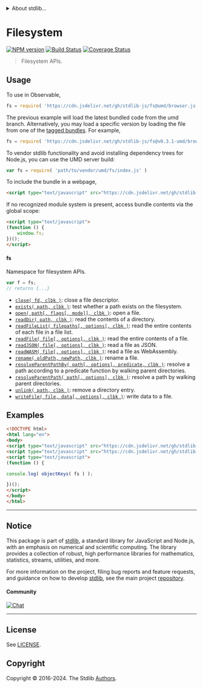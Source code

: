 <!--

@license Apache-2.0

Copyright (c) 2018 The Stdlib Authors.

Licensed under the Apache License, Version 2.0 (the "License");
you may not use this file except in compliance with the License.
You may obtain a copy of the License at

   http://www.apache.org/licenses/LICENSE-2.0

Unless required by applicable law or agreed to in writing, software
distributed under the License is distributed on an "AS IS" BASIS,
WITHOUT WARRANTIES OR CONDITIONS OF ANY KIND, either express or implied.
See the License for the specific language governing permissions and
limitations under the License.

-->


<details>
  <summary>
    About stdlib...
  </summary>
  <p>We believe in a future in which the web is a preferred environment for numerical computation. To help realize this future, we've built stdlib. stdlib is a standard library, with an emphasis on numerical and scientific computation, written in JavaScript (and C) for execution in browsers and in Node.js.</p>
  <p>The library is fully decomposable, being architected in such a way that you can swap out and mix and match APIs and functionality to cater to your exact preferences and use cases.</p>
  <p>When you use stdlib, you can be absolutely certain that you are using the most thorough, rigorous, well-written, studied, documented, tested, measured, and high-quality code out there.</p>
  <p>To join us in bringing numerical computing to the web, get started by checking us out on <a href="https://github.com/stdlib-js/stdlib">GitHub</a>, and please consider <a href="https://opencollective.com/stdlib">financially supporting stdlib</a>. We greatly appreciate your continued support!</p>
</details>

# Filesystem

[![NPM version][npm-image]][npm-url] [![Build Status][test-image]][test-url] [![Coverage Status][coverage-image]][coverage-url] <!-- [![dependencies][dependencies-image]][dependencies-url] -->

> Filesystem APIs.



<section class="usage">

## Usage

To use in Observable,

```javascript
fs = require( 'https://cdn.jsdelivr.net/gh/stdlib-js/fs@umd/browser.js' )
```
The previous example will load the latest bundled code from the umd branch. Alternatively, you may load a specific version by loading the file from one of the [tagged bundles](https://github.com/stdlib-js/fs/tags). For example,

```javascript
fs = require( 'https://cdn.jsdelivr.net/gh/stdlib-js/fs@v0.3.1-umd/browser.js' )
```

To vendor stdlib functionality and avoid installing dependency trees for Node.js, you can use the UMD server build:

```javascript
var fs = require( 'path/to/vendor/umd/fs/index.js' )
```

To include the bundle in a webpage,

```html
<script type="text/javascript" src="https://cdn.jsdelivr.net/gh/stdlib-js/fs@umd/browser.js"></script>
```

If no recognized module system is present, access bundle contents via the global scope:

```html
<script type="text/javascript">
(function () {
    window.fs;
})();
</script>
```

#### fs

Namespace for filesystem APIs.

```javascript
var f = fs;
// returns {...}
```

<!-- <toc pattern="*"> -->

<div class="namespace-toc">

-   <span class="signature">[`close( fd, clbk )`][@stdlib/fs/close]</span><span class="delimiter">: </span><span class="description">close a file descriptor.</span>
-   <span class="signature">[`exists( path, clbk )`][@stdlib/fs/exists]</span><span class="delimiter">: </span><span class="description">test whether a path exists on the filesystem.</span>
-   <span class="signature">[`open( path[, flags[, mode]], clbk )`][@stdlib/fs/open]</span><span class="delimiter">: </span><span class="description">open a file.</span>
-   <span class="signature">[`readDir( path, clbk )`][@stdlib/fs/read-dir]</span><span class="delimiter">: </span><span class="description">read the contents of a directory.</span>
-   <span class="signature">[`readFileList( filepaths[, options], clbk )`][@stdlib/fs/read-file-list]</span><span class="delimiter">: </span><span class="description">read the entire contents of each file in a file list.</span>
-   <span class="signature">[`readFile( file[, options], clbk )`][@stdlib/fs/read-file]</span><span class="delimiter">: </span><span class="description">read the entire contents of a file.</span>
-   <span class="signature">[`readJSON( file[, options], clbk )`][@stdlib/fs/read-json]</span><span class="delimiter">: </span><span class="description">read a file as JSON.</span>
-   <span class="signature">[`readWASM( file[, options], clbk )`][@stdlib/fs/read-wasm]</span><span class="delimiter">: </span><span class="description">read a file as WebAssembly.</span>
-   <span class="signature">[`rename( oldPath, newPath, clbk )`][@stdlib/fs/rename]</span><span class="delimiter">: </span><span class="description">rename a file.</span>
-   <span class="signature">[`resolveParentPathBy( path[, options], predicate, clbk )`][@stdlib/fs/resolve-parent-path-by]</span><span class="delimiter">: </span><span class="description">resolve a path according to a predicate function by walking parent directories.</span>
-   <span class="signature">[`resolveParentPath( path[, options], clbk )`][@stdlib/fs/resolve-parent-path]</span><span class="delimiter">: </span><span class="description">resolve a path by walking parent directories.</span>
-   <span class="signature">[`unlink( path, clbk )`][@stdlib/fs/unlink]</span><span class="delimiter">: </span><span class="description">remove a directory entry.</span>
-   <span class="signature">[`writeFile( file, data[, options], clbk )`][@stdlib/fs/write-file]</span><span class="delimiter">: </span><span class="description">write data to a file.</span>

</div>

<!-- </toc> -->

</section>

<!-- /.usage -->

<section class="examples">

## Examples

<!-- TODO: better examples -->

<!-- eslint no-undef: "error" -->

```html
<!DOCTYPE html>
<html lang="en">
<body>
<script type="text/javascript" src="https://cdn.jsdelivr.net/gh/stdlib-js/utils/keys@umd/browser.js"></script>
<script type="text/javascript" src="https://cdn.jsdelivr.net/gh/stdlib-js/fs@umd/browser.js"></script>
<script type="text/javascript">
(function () {

console.log( objectKeys( fs ) );

})();
</script>
</body>
</html>
```

</section>

<!-- /.examples -->

<!-- Section for related `stdlib` packages. Do not manually edit this section, as it is automatically populated. -->

<section class="related">

</section>

<!-- /.related -->

<!-- Section for all links. Make sure to keep an empty line after the `section` element and another before the `/section` close. -->


<section class="main-repo" >

* * *

## Notice

This package is part of [stdlib][stdlib], a standard library for JavaScript and Node.js, with an emphasis on numerical and scientific computing. The library provides a collection of robust, high performance libraries for mathematics, statistics, streams, utilities, and more.

For more information on the project, filing bug reports and feature requests, and guidance on how to develop [stdlib][stdlib], see the main project [repository][stdlib].

#### Community

[![Chat][chat-image]][chat-url]

---

## License

See [LICENSE][stdlib-license].


## Copyright

Copyright &copy; 2016-2024. The Stdlib [Authors][stdlib-authors].

</section>

<!-- /.stdlib -->

<!-- Section for all links. Make sure to keep an empty line after the `section` element and another before the `/section` close. -->

<section class="links">

[npm-image]: http://img.shields.io/npm/v/@stdlib/fs.svg
[npm-url]: https://npmjs.org/package/@stdlib/fs

[test-image]: https://github.com/stdlib-js/fs/actions/workflows/test.yml/badge.svg?branch=v0.3.1
[test-url]: https://github.com/stdlib-js/fs/actions/workflows/test.yml?query=branch:v0.3.1

[coverage-image]: https://img.shields.io/codecov/c/github/stdlib-js/fs/main.svg
[coverage-url]: https://codecov.io/github/stdlib-js/fs?branch=main

<!--

[dependencies-image]: https://img.shields.io/david/stdlib-js/fs.svg
[dependencies-url]: https://david-dm.org/stdlib-js/fs/main

-->

[chat-image]: https://img.shields.io/gitter/room/stdlib-js/stdlib.svg
[chat-url]: https://app.gitter.im/#/room/#stdlib-js_stdlib:gitter.im

[stdlib]: https://github.com/stdlib-js/stdlib

[stdlib-authors]: https://github.com/stdlib-js/stdlib/graphs/contributors

[umd]: https://github.com/umdjs/umd
[es-module]: https://developer.mozilla.org/en-US/docs/Web/JavaScript/Guide/Modules

[deno-url]: https://github.com/stdlib-js/fs/tree/deno
[deno-readme]: https://github.com/stdlib-js/fs/blob/deno/README.md
[umd-url]: https://github.com/stdlib-js/fs/tree/umd
[umd-readme]: https://github.com/stdlib-js/fs/blob/umd/README.md
[esm-url]: https://github.com/stdlib-js/fs/tree/esm
[esm-readme]: https://github.com/stdlib-js/fs/blob/esm/README.md
[branches-url]: https://github.com/stdlib-js/fs/blob/main/branches.md

[stdlib-license]: https://raw.githubusercontent.com/stdlib-js/fs/main/LICENSE

<!-- <toc-links> -->

[@stdlib/fs/close]: https://github.com/stdlib-js/fs/tree/main/close

[@stdlib/fs/exists]: https://github.com/stdlib-js/fs/tree/main/exists

[@stdlib/fs/open]: https://github.com/stdlib-js/fs/tree/main/open

[@stdlib/fs/read-dir]: https://github.com/stdlib-js/fs/tree/main/read-dir

[@stdlib/fs/read-file-list]: https://github.com/stdlib-js/fs/tree/main/read-file-list

[@stdlib/fs/read-file]: https://github.com/stdlib-js/fs/tree/main/read-file

[@stdlib/fs/read-json]: https://github.com/stdlib-js/fs/tree/main/read-json

[@stdlib/fs/read-wasm]: https://github.com/stdlib-js/fs/tree/main/read-wasm

[@stdlib/fs/rename]: https://github.com/stdlib-js/fs/tree/main/rename

[@stdlib/fs/resolve-parent-path-by]: https://github.com/stdlib-js/fs/tree/main/resolve-parent-path-by

[@stdlib/fs/resolve-parent-path]: https://github.com/stdlib-js/fs/tree/main/resolve-parent-path

[@stdlib/fs/unlink]: https://github.com/stdlib-js/fs/tree/main/unlink

[@stdlib/fs/write-file]: https://github.com/stdlib-js/fs/tree/main/write-file

<!-- </toc-links> -->

</section>

<!-- /.links -->
